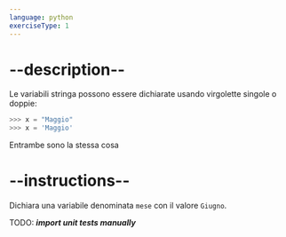 ```yaml
---
language: python
exerciseType: 1
---
```


# --description--

Le variabili stringa possono essere dichiarate usando virgolette singole o doppie:
```python
>>> x = "Maggio"
>>> x = 'Maggio'
```
Entrambe sono la stessa cosa

# --instructions--

Dichiara una variabile denominata `mese` con il valore `Giugno`.

TODO: ___import unit tests manually___

